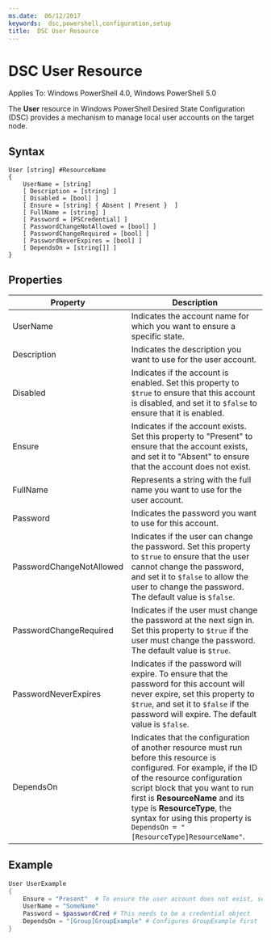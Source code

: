 ```yaml
---
ms.date:  06/12/2017
keywords:  dsc,powershell,configuration,setup
title:  DSC User Resource
---
```

# DSC User Resource

Applies To: Windows PowerShell 4.0, Windows PowerShell 5.0

The **User** resource in Windows PowerShell Desired State Configuration (DSC) provides a mechanism to manage local user accounts on the target node.

## Syntax

```
User [string] #ResourceName
{
    UserName = [string]
    [ Description = [string] ]
    [ Disabled = [bool] ]
    [ Ensure = [string] { Absent | Present }  ]
    [ FullName = [string] ]
    [ Password = [PSCredential] ]
    [ PasswordChangeNotAllowed = [bool] ]
    [ PasswordChangeRequired = [bool] ]
    [ PasswordNeverExpires = [bool] ]
    [ DependsOn = [string[]] ]
}
```

## Properties

|  Property  |  Description   |
|---|---|
| UserName| Indicates the account name for which you want to ensure a specific state.|
| Description| Indicates the description you want to use for the user account.|
| Disabled| Indicates if the account is enabled. Set this property to `$true` to ensure that this account is disabled, and set it to `$false` to ensure that it is enabled.|
| Ensure| Indicates if the account exists. Set this property to "Present" to ensure that the account exists, and set it to "Absent" to ensure that the account does not exist.|
| FullName| Represents a string with the full name you want to use for the user account.|
| Password| Indicates the password you want to use for this account. |
| PasswordChangeNotAllowed| Indicates if the user can change the password. Set this property to `$true` to ensure that the user cannot change the password, and set it to `$false` to allow the user to change the password. The default value is `$false`.|
| PasswordChangeRequired| Indicates if the user must change the password at the next sign in. Set this property to `$true` if the user must change the password. The default value is `$true`.|
| PasswordNeverExpires| Indicates if the password will expire. To ensure that the password for this account will never expire, set this property to `$true`, and set it to `$false` if the password will expire. The default value is `$false`.|
| DependsOn | Indicates that the configuration of another resource must run before this resource is configured. For example, if the ID of the resource configuration script block that you want to run first is **ResourceName** and its type is **ResourceType**, the syntax for using this property is `DependsOn = "[ResourceType]ResourceName"`.|

## Example

```powershell
User UserExample
{
    Ensure = "Present"  # To ensure the user account does not exist, set Ensure to "Absent"
    UserName = "SomeName"
    Password = $passwordCred # This needs to be a credential object
    DependsOn = "[Group]GroupExample" # Configures GroupExample first
}
```